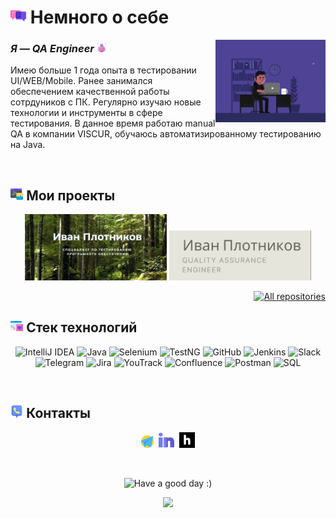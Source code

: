 # <img width="5%" title="About me" src="attachments/images/chat.png"> Немного о себе

<img align="right" width="35%" src="attachments/gif/animation.gif">

### _Я — QA Engineer_ <img width="3%" src="attachments/images/bug.png">

<p align="left">
Имею больше 1 года опыта в тестировании UI/WEB/Mobile. Ранее занимался обеспечением качественной работы сотрдуников с ПК. Регулярно изучаю новые технологии и инструменты в сфере тестирования. 
В данное время работаю manual QA в компании VISCUR, обучаюсь автоматизированному тестированию на Java.
</p>

<br/>

## <img width="4%" title="My portfolio" src="attachments/images/browser.png"> Мои проекты

<p align="center">
    <a href="https://ivanplotnikovqa.github.io/HTML-portfolio/"><img width=45% title="HTML-portfolio" src="attachments/images/portfolio.jpg"></a>
    <a href="https://github.com/IvanPlotnikovQA/CV/blob/main/Plotnikov_Ivan_QA_Resume.pdf"><img width=45% title="CV" src="attachments/images/CV.png"></a>
</p>

<p align="right">
    <a href="https://github.com/IvanPlotnikovQA?tab=repositories"><img width="170" title="All repositories" src="https://custom-icon-badges.herokuapp.com/badge/-Все%20репозитории-ba79ff?style=for-the-badge&logoColor=white&logo=repo"></a>
</p>

## <img width="4%" title="Technology stack" src="attachments/images/tools.png"> Стек технологий

<p align="center">
    <img title="IntelliJ IDEA" src="https://img.shields.io/badge/-IntelliJ%20IDEA-ffc933?style=for-the-badge">
    <img title="Java" src="https://img.shields.io/badge/-Java-7e06ff?logo=java&style=for-the-badge">
    <img title="Selenium" src="https://img.shields.io/badge/-SELENIUM-ffc933?logo=selenium&style=for-the-badge">
    <img title="TestNG" src="https://img.shields.io/badge/-TestNG-ffc933?logo=testNG&style=for-the-badge">
    <img title="GitHub" src="https://img.shields.io/badge/-GitHub-7e06ff?logo=github&style=for-the-badge">
    <img title="Jenkins" src="https://img.shields.io/badge/-Jenkins-ffc933?logo=jenkins&style=for-the-badge">
    <img title="Slack" src="https://img.shields.io/badge/-Slack-ffc933?logo=slack&style=for-the-badge">
    <img title="Telegram" src="https://img.shields.io/badge/-Telegram-7e06ff?logo=telegram&style=for-the-badge">
    <img title="Jira" src="https://img.shields.io/badge/-Jira-ffc933?logo=jira&style=for-the-badge">
    <img title="YouTrack" src="https://img.shields.io/badge/-YouTrack-ffc933?logo=jira&style=for-the-badge">
    <img title="Confluence" src="https://img.shields.io/badge/-Confluence-ffc933?logo=jira&style=for-the-badge">
    <img title="Postman" src="https://img.shields.io/badge/-Postman-ffc933?logo=jira&style=for-the-badge">
    <img title="SQL" src="https://img.shields.io/badge/-SQL-ffc933?logo=jira&style=for-the-badge">  
</p>

<br/>

## <img width="4%" title="Contacts" src="attachments/images/contacts.png"> Контакты

<p align="center">
    <a href="https://t.me/plotnikov_qa"><img width=4% title="Telegram" src="attachments/logo/telegram.png"></a>&nbsp;
    <a href="https://www.linkedin.com/in/plotnikovqa/"><img width=5% title="LinkedIn" src="attachments/logo/linkedin.png"></a>&nbsp;
    <a href="https://career.habr.com/plotnikov_qa"><img width=5% title="Habr Career" src="attachments/logo/habr.svg"></a>
</p>

<br/>

<p align="center">
    <img title="Have a good day :)" src="https://readme-typing-svg.herokuapp.com/?color=ba79ff&font=montserrat-medium&size=20&center=true&vCenter=true&lines=QA+One+Love+|+%D0%A5%D0%BE%D1%80%D0%BE%D1%88%D0%B5%D0%B3%D0%BE+%D0%B4%D0%BD%D1%8F+:)">
</p>

<p align="center">
    <img src="https://raw.githubusercontent.com/Trilokia/Trilokia/379277808c61ef204768a61bbc5d25bc7798ccf1/bottom_header.svg">
</p>
